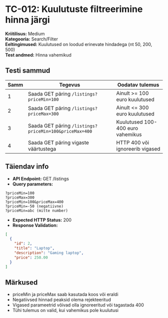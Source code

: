 # TC-012: Kuulutuste filtreerimine hinna järgi

**Kriitilisus:** Medium  
**Kategooria:** Search/Filter  
**Eeltingimused:** Kuulutused on loodud erinevate hindadega (nt 50, 200, 500)  
**Test andmed:** Hinna vahemikud

## Testi sammud

| Samm | Tegevus | Oodatav tulemus |
|------|---------|-----------------|
| 1 | Saada GET päring `/listings?priceMin=100` | Ainult >= 100 euro kuulutused |
| 2 | Saada GET päring `/listings?priceMax=300` | Ainult <= 300 euro kuulutused |
| 3 | Saada GET päring `/listings?priceMin=100&priceMax=400` | Kuulutused 100-400 euro vahemikus |
| 4 | Saada GET päring vigaste väärtustega | HTTP 400 või ignoreerib vigased |

## Täiendav info
- **API Endpoint:** GET /listings
- **Query parameters:**
```
?priceMin=100
?priceMax=300  
?priceMin=100&priceMax=400
?priceMin=-50 (negatiivne)
?priceMin=abc (mitte number)
```
- **Expected HTTP Status:** 200
- **Response Validation:**
```json
[
  {
    "id": 2,
    "title": "Laptop",
    "description": "Gaming laptop", 
    "price": 250.00
  }
]
```

## Märkused
- priceMin ja priceMax saab kasutada koos või eraldi
- Negatiivsed hinnad peaksid olema rejekteeritud
- Vigased parameetrid võivad olla ignoreeritud või tagastada 400
- Tühi tulemus on valid, kui vahemikus pole kuulutusi